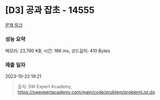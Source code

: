 # [D3] 공과 잡초 - 14555 

[문제 링크](https://swexpertacademy.com/main/code/problem/problemDetail.do?contestProbId=AYGtoa3qARcDFARC) 

### 성능 요약

메모리: 23,780 KB, 시간: 166 ms, 코드길이: 410 Bytes

### 제출 일자

2023-10-22 19:21



> 출처: SW Expert Academy, https://swexpertacademy.com/main/code/problem/problemList.do